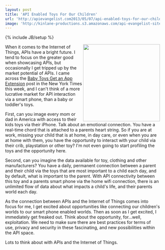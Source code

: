 ```yaml
---
layout: post
title: 'API Enabled Toys For Our Children'
url: 'http://apievangelist.com2013/05/07/api-enabled-toys-for-our-children/'
image: 'http://kinlane-productions.s3.amazonaws.com/api-evangelist-site/blog/fisher-price-internet-enabled-device.png'
---
```

{% include JB/setup %}
<p>
     <a href="http://www.fisher-price.com/en_US/products/69586" target="_blank"><img src="https://s3.amazonaws.com/kinlane-productions/api-evangelist/fisher-price/fisher-price-internet-enabled-device.png"  width="250" align="right" /></a>
</p>
<p>
     When it comes to the Internet of Things, APIs have a bright future. I tend to focus on the greater good when showcasing APIs, but occasionally I get tripped up by the market potential of APIs. I came across the <a href="http://gadgetwise.blogs.nytimes.com/2013/05/01/baby-toys-get-an-app-extension/">Baby Toys Get an App Extension</a> post in the New York Times this week, and I can't think of a more lucrative market for API interaction via a smart phone, than a baby or toddler's toys.
</p>
<p>
     First, can you image every mom or dad in America with access to their kids toys via their iPhone. Talk about an emotional connection. You have a real-time chord that is attached to a parents heart string. So if you are at work, missing your child that is at home, in day care, or even when you are at home with them, you have the opportunity to interact with your child via their crib, playstation or other toy? I'm not even going to start profiling the toys and the opportunity here.
</p>
<p>
     Second, can you imagine the data available for toy, clothing and other manufacturers? You have a daily, permanent connection between a parent and their child via the toys that are most important to a child each day, and by default, what is important to the parent. With API connectivity between this toy and a parents smart phone via the home wifi connection, there is an unlimited flow of data about what impacts a child's life, and their parents world each day.
</p>
<p>
     As the connection between APIs and the Internet of Things comes into focus for me, I get excited about opportunities like connecting our children's worlds to our smart phone enabled worlds. Then as soon as I get excited, I immediately get freaked out. Think about the opportunity, for…well, exploitation. We need to make sure there are best practices for terms of use, privacy and security in these fascinating, and new possibilities within the API space.
</p>
<p>
     Lots to think about with APIs and the Internet of Things.
</p>
